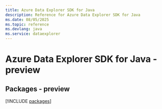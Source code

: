 ```yaml
---
title: Azure Data Explorer SDK for Java
description: Reference for Azure Data Explorer SDK for Java
ms.date: 08/05/2025
ms.topic: reference
ms.devlang: java
ms.service: dataexplorer
---
```

# Azure Data Explorer SDK for Java - preview
## Packages - preview
[!INCLUDE [packages](data-explorer-index.md)]